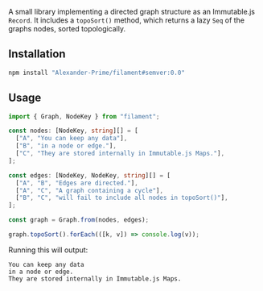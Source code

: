 A small library implementing a directed graph structure as an Immutable.js `Record`. It includes a `topoSort()` method, which returns a lazy `Seq` of the graphs nodes, sorted topologically.

## Installation

```sh
npm install "Alexander-Prime/filament#semver:0.0"
```

## Usage

```typescript
import { Graph, NodeKey } from "filament";

const nodes: [NodeKey, string][] = [
  ["A", "You can keep any data"],
  ["B", "in a node or edge."],
  ["C", "They are stored internally in Immutable.js Maps."],
];

const edges: [NodeKey, NodeKey, string][] = [
  ["A", "B", "Edges are directed."],
  ["A", "C", "A graph containing a cycle"],
  ["B", "C", "will fail to include all nodes in topoSort()"],
];

const graph = Graph.from(nodes, edges);

graph.topoSort().forEach(([k, v]) => console.log(v));
```

Running this will output:

```
You can keep any data
in a node or edge.
They are stored internally in Immutable.js Maps.
```
